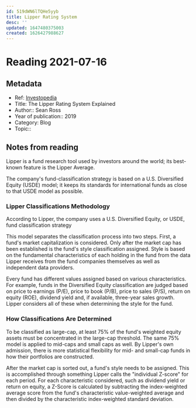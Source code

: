 ```yaml
---
id: 519dWN6lTQHe5yyb
title: Lipper Rating System
desc: ''
updated: 1647480375003
created: 1626427988627
---
```

# Reading 2021-07-16

## Metadata

- Ref: [Investopedia](https://www.investopedia.com/articles/investing/091015/lipper-rating-system-explained.asp)
- Title: The Lipper Rating System Explained
- Author:: Sean Ross
- Year of publication:: 2019
- Category: Blog
- Topic:: 

## Notes from reading

Lipper is a fund research tool used by investors around the world; its best-known feature is the Lipper Average.

The company's fund-classification strategy is based on a U.S. Diversified Equity (USDE) model; it keeps its standards for international funds as close to that USDE model as possible.

### Lipper Classifications Methodology

According to Lipper, the company uses a U.S. Diversified Equity, or USDE, fund classification strategy

This model separates the classification process into two steps. First, a fund's market capitalization is considered. Only after the market cap has been established is the fund's style classification assigned. Style is based on the fundamental characteristics of each holding in the fund from the data Lipper receives from the fund companies themselves as well as independent data providers.

Every fund has different values assigned based on various characteristics. For example, funds in the Diversified Equity classification are judged based on price to earnings (P/E), price to book (P/B), price to sales (P/S), return on equity (ROE), dividend yield and, if available, three-year sales growth. Lipper considers all of these when determining the style for the fund.

### How Classifications Are Determined
To be classified as large-cap, at least 75% of the fund's weighted equity assets must be concentrated in the large-cap threshold. The same 75% model is applied to mid-caps and small caps as well. By Lipper's own admission, there is more statistical flexibility for mid- and small-cap funds in how their portfolios are constructed.

After the market cap is sorted out, a fund's style needs to be assigned. This is accomplished through something Lipper calls the "individual Z-score" for each period. For each characteristic considered, such as dividend yield or return on equity, a Z-Score is calculated by subtracting the index-weighted average score from the fund's characteristic value-weighted average and then divided by the characteristic index-weighted standard deviation.
